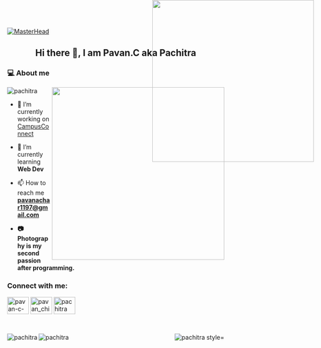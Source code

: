 [![MasterHead](https://indoanalytica.com/static/images/bannerr.gif)](https://rishavchanda.io)

<h2 align="center">Hi there 👋, I am Pavan.C aka Pachitra</h2>
<h3>💻 About me</h3>
<p>
 <img align="right" width=400px src="https://camo.githubusercontent.com/4d9f5ecceb711eec6e2018f38a5677dc657c9738d4a65ba3b928c41c0a45b439/68747470733a2f2f6d69726f2e6d656469756d2e636f6d2f6d61782f313336302f302a37513379765349765f7430696f4a2d5a2e676966" >
</p>
<p align="left"> <img  src="https://komarev.com/ghpvc/?username=pachitra&label=Profile%20views&color=0e75b6&style=flat" alt="pachitra" /> </p>


- 🔭 I’m currently working on [CampusConnect](https://github.com/roystondz/campusConnect)

- 🌱 I’m currently learning **Web Dev**

- 📫 How to reach me **pavanachar1197@gmail.com**

- **📷 Photography is my second passion after programming.**

<h3 align="left">Connect with me:</h3>
<p align="left">
<a href="https://linkedin.com/in/pavan-c-840821203" target="blank"><img align="center" src="https://raw.githubusercontent.com/rahuldkjain/github-profile-readme-generator/master/src/images/icons/Social/linked-in-alt.svg" alt="pavan-c-840821203" height="40" width="50" /></a>
<a href="https://instagram.com/pavan_chitrapura" target="blank"><img align="center" src="https://raw.githubusercontent.com/rahuldkjain/github-profile-readme-generator/master/src/images/icons/Social/instagram.svg" alt="pavan_chitrapura" height="40" width="50" /></a>
<a href="https://www.behance.net/pachitra" target="blank"><img align="center" src="https://raw.githubusercontent.com/rahuldkjain/github-profile-readme-generator/master/src/images/icons/Social/behance.svg" alt="pachitra" height="40" width="50" /></a>
</p>
<br />


  

<p>
  <img align="left" src="https://github-readme-stats-alpha-eight-82.vercel.app/api/top-langs?username=pachitra&show_icons=true&locale=en&layout=compact&card_width=400px&theme=radical" alt="pachitra" style="padding-right:0;" />
 <img align="right" src="https://github-readme-streak-stats.herokuapp.com/?user=pachitra&card_width=350px&theme=radical" alt="pachitra style="position: absolute; top: 0; right: 20px" />
</p>
<p>
  <img align="right" height="375px" src="https://quotes-github-readme.vercel.app/api?type=horizontal&theme=catppuccin_mocha&border=false&quote=Good%20design%20is%20invisible.%20Good%20code%20is%20also%20invisible—until%20it%20breaks.!" style="position: absolute; top: 0; right: 20px;" />
</p>
<p>
  
  <img align="left" src="https://github-readme-stats-alpha-eight-82.vercel.app/api?username=pachitra&show_icons=true&locale=en&rank_icon=github&theme=radical&card_width=300px" alt="pachitra" />
</p>


